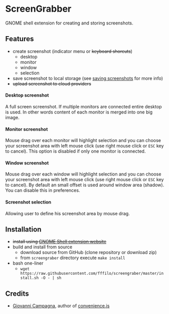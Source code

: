 ScreenGrabber
=============

GNOME shell extension for creating and storing screenshots.

## Features

- create screenshot (indicator menu or ~~keyboard shorcuts~~)
	- desktop
	- monitor
	- window
	- selection
- save screenshot to local storage (see [saving screenshots](SAVING.md) for more info)
- ~~upload screenshot to cloud providers~~

#### Desktop screenshot

A full screen screenshot. If multiple monitors are connected entire desktop is used. In
other words content of each monitor is merged into one big image.

#### Monitor screenshot

Mouse drag over each monitor will highlight selection and you can choose your screenshot
area with left mouse click (use right mouse click or `ESC` key to cancel). This option is
disabled if only one monitor is connected.

#### Window screenshot

Mouse drag over each window will highlight selection and you can choose your screenshot
area with left mouse click (use right mouse click or `ESC` key to cancel). By default an
small offset is used around window area (shadow). You can disable this in preferences.

#### Screenshot selection

Allowing user to define his screenshot area by mouse drag.

## Installation

- ~~install using [GNOME Shell extension website](https://extensions.gnome.org)~~
- build and install from source
	- download source from GitHub (clone repository or download zip)
	- from `screengraber` directory execute `make install`
- bash one-liner
	- `wget https://raw.githubusercontent.com/fffilo/screengraber/master/install.sh -O - | sh`

## Credits

- [Giovanni Campagna](https://github.com/gcampax/), author of [convenience.js](https://github.com/gcampax/gnome-shell-extensions/blob/master/lib/convenience.js)
